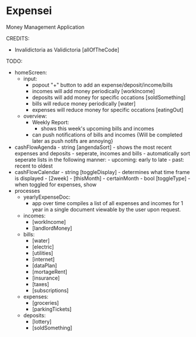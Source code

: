 # Expensei
Money Management Application

CREDITS:
 - Invalidictoria as Validictoria [allOfTheCode]

TODO:

 * homeScreen:
    - input:
        - popout "+" button to add an expense/deposit/income/bills
        - incomes will add money periodically [workIncome]
        - deposits will add money for specific occations [soldSomething]
        - bills will reduce money periodically [water]
        - expenses will reduce money for specific occations [eatingOut]
    - overview:
        - Weekly Report:
            - shows this week's upcoming bills and incomes
        - can push notifications of bills and incomes {Will be completed later as push notifs are annoying}
 * cashFlowAgenda
        - string [angendaSort]
        - shows the most recent expenses and deposits
        - seperate, incomes and bills
        - automatically sort seperate lists in the following manner:
            - upcoming: early to late
            - past: recent to oldest
 * cashFlowCalendar
        - string [toggleDisplay]
            - determines what time frame is displayed
                - [2week]
                - [thisMonth]
                - certainMonth
        - bool [toggleType]
        - when toggled for expenses, show
 * processes
    - yearlyExpenseDoc:
        - app over time compiles a list of all expenses and incomes for 1 year in a single document viewable by the user upon request.
    - incomes:
        - [workIncome]
        - [landlordMoney]
    - bills:
        - [water]
        - [electric]
        - [utilities]
        - [internet]
        - [dataPlan]
        - [mortageRent]
        - [insurance]
        - [taxes]
        - [subscriptions]
    - expenses:
        - [groceries]
        - [parkingTickets]
    - deposits:
        - [lottery]
        - [soldSomething]
